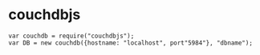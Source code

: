 # couchdbjs

```
var couchdb = require("couchdbjs");
var DB = new couchdb({hostname: "localhost", port"5984"}, "dbname");
```